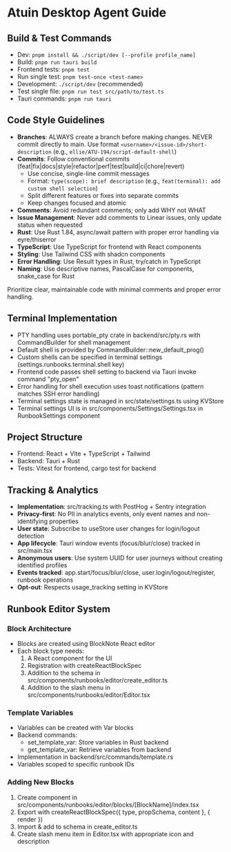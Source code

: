 # Atuin Desktop Agent Guide

## Build & Test Commands
- Dev: `pnpm install && ./script/dev [--profile profile_name]`
- Build: `pnpm run tauri build`
- Frontend tests: `pnpm test`
- Run single test: `pnpm test-once <test-name>`
- Development: `./script/dev` (recommended)
- Test single file: `pnpm run test src/path/to/test.ts`
- Tauri commands: `pnpm run tauri`

## Code Style Guidelines
- **Branches**: ALWAYS create a branch before making changes. NEVER commit directly to main. Use format `<username>/<issue-id>/short-description` (e.g., `ellie/ATU-194/script-default-shell`)
- **Commits**: Follow conventional commits (feat|fix|docs|style|refactor|perf|test|build|ci|chore|revert)
  - Use concise, single-line commit messages
  - Format: `type(scope): brief description` (e.g., `feat(terminal): add custom shell selection`)
  - Split different features or fixes into separate commits
  - Keep changes focused and atomic
- **Comments**: Avoid redundant comments; only add WHY not WHAT
- **Issue Management**: Never add comments to Linear issues, only update status when requested
- **Rust**: Use Rust 1.84, async/await pattern with proper error handling via eyre/thiserror
- **TypeScript**: Use TypeScript for frontend with React components
- **Styling**: Use Tailwind CSS with shadcn components
- **Error Handling**: Use Result types in Rust, try/catch in TypeScript
- **Naming**: Use descriptive names, PascalCase for components, snake_case for Rust

Prioritize clear, maintainable code with minimal comments and proper error handling.

## Terminal Implementation
- PTY handling uses portable_pty crate in backend/src/pty.rs with CommandBuilder for shell management
- Default shell is provided by CommandBuilder::new_default_prog()
- Custom shells can be specified in terminal settings (settings.runbooks.terminal.shell key)
- Frontend code passes shell setting to backend via Tauri invoke command "pty_open"
- Error handling for shell execution uses toast notifications (pattern matches SSH error handling)
- Terminal settings state is managed in src/state/settings.ts using KVStore
- Terminal settings UI is in src/components/Settings/Settings.tsx in RunbookSettings component

## Project Structure
- Frontend: React + Vite + TypeScript + Tailwind
- Backend: Tauri + Rust
- Tests: Vitest for frontend, cargo test for backend

## Tracking & Analytics
- **Implementation**: src/tracking.ts with PostHog + Sentry integration
- **Privacy-first**: No PII in analytics events, only event names and non-identifying properties
- **User state**: Subscribe to useStore user changes for login/logout detection
- **App lifecycle**: Tauri window events (focus/blur/close) tracked in src/main.tsx
- **Anonymous users**: Use system UUID for user journeys without creating identified profiles
- **Events tracked**: app.start/focus/blur/close, user.login/logout/register, runbook operations
- **Opt-out**: Respects usage_tracking setting in KVStore

## Runbook Editor System

### Block Architecture
- Blocks are created using BlockNote React editor
- Each block type needs:
  1. A React component for the UI
  2. Registration with createReactBlockSpec
  3. Addition to the schema in src/components/runbooks/editor/create_editor.ts
  4. Addition to the slash menu in src/components/runbooks/editor/Editor.tsx

### Template Variables
- Variables can be created with Var blocks
- Backend commands:
  - set_template_var: Store variables in Rust backend
  - get_template_var: Retrieve variables from backend
- Implementation in backend/src/commands/template.rs
- Variables scoped to specific runbook IDs

### Adding New Blocks
1. Create component in src/components/runbooks/editor/blocks/[BlockName]/index.tsx
2. Export with createReactBlockSpec({ type, propSchema, content }, { render })
3. Import & add to schema in create_editor.ts
4. Create slash menu item in Editor.tsx with appropriate icon and description